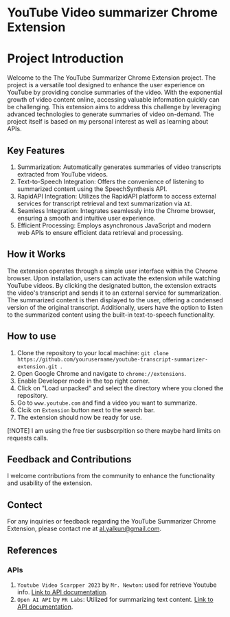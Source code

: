 # YouTube Video summarizer Chrome Extension

# Project Introduction
Welcome to the The YouTube Summarizer Chrome Extension project. The project is a versatile tool designed to enhance the user experience on YouTube by providing concise summaries of the video. With the exponential growth of video content online, accessing valuable information quickly can be challenging. This extension aims to address this challenge by leveraging advanced technologies to generate summaries of video on-demand. The project itself is based on my personal interest as well as learning about APIs. 

## Key Features
1. Summarization: Automatically generates summaries of video transcripts extracted from YouTube videos.
2. Text-to-Speech Integration: Offers the convenience of listening to summarized content using the SpeechSynthesis API.
3. RapidAPI Integration: Utilizes the RapidAPI platform to access external services for transcript retrieval and text summarization via `AI`.
4. Seamless Integration: Integrates seamlessly into the Chrome browser, ensuring a smooth and intuitive user experience.
5. Efficient Processing: Employs asynchronous JavaScript and modern web APIs to ensure efficient data retrieval and processing.

## How it Works
The extension operates through a simple user interface within the Chrome browser. Upon installation, users can activate the extension while watching YouTube videos. By clicking the designated button, the extension extracts the video's transcript and sends it to an external service for summarization. The summarized content is then displayed to the user, offering a condensed version of the original transcript. Additionally, users have the option to listen to the summarized content using the built-in text-to-speech functionality.

## How to use
1. Clone the repository to your local machine: `git clone https://github.com/yourusername/youtube-transcript-summarizer-extension.git
`.
2. Open Google Chrome and navigate to `chrome://extensions`.
3. Enable Developer mode in the top right corner.
4. Click on "Load unpacked" and select the directory where you cloned the repository.
5. Go to `www.youtube.com` and find a video you want to summarize.
6. Clcik on `Extension` button next to the search bar.
7. The extension should now be ready for use.

[!NOTE] 
I am using the free tier susbscrpition so there maybe hard limits on requests calls. 

## Feedback and Contributions
I welcome contributions from the community to enhance the functionality and usability of the extension. 

## Contect
For any inquiries or feedback regarding the YouTube Summarizer Chrome Extension, please contact me at al.yalkun@gmail.com.

## References
### APIs
1. `Youtube Video Scarpper 2023` by `Mr. Newton`: used for retrieve Youtube info. [Link to API documentation](https://rapidapi.com/eaidoo015-pj8dZiAnLJJ/api/youtube-scraper-2023).
2. `Open AI API` by `PR Labs`: Utilized for summarizing text content. [Link to API documentation](https://rapidapi.com/rphrp1985/api/open-ai21).
